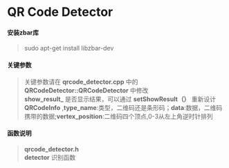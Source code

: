 # QR Code Detector

#### 安装zbar库  
> sudo apt-get install libzbar-dev  

#### 关键参数
> 关键参数请在 **qrcode_detector.cpp** 中的 **QRCodeDetector::QRCodeDetector** 中修改  
> **show_result_** 是否显示结果，可以通过 **setShowResult（）** 重新设计  
> **QRCodeInfo** ,**type_name**:类型，二维码还是条形码；**data**:数据，二维码携带的数据;**vertex_position**:二维码四个顶点,0-3从左上角逆时针排列  

#### 函数说明
> **qrcode_detector.h**  
> **detector** 识别函数  